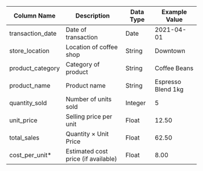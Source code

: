 | Column Name       | Description                         | Data Type | Example Value      |
| ----------------- | ----------------------------------- | --------- | ------------------ |
| transaction\_date | Date of transaction                 | Date      | 2021-04-01         |
| store\_location   | Location of coffee shop             | String    | Downtown           |
| product\_category | Category of product                 | String    | Coffee Beans       |
| product\_name     | Product name                        | String    | Espresso Blend 1kg |
| quantity\_sold    | Number of units sold                | Integer   | 5                  |
| unit\_price       | Selling price per unit              | Float     | 12.50              |
| total\_sales      | Quantity × Unit Price               | Float     | 62.50              |
| cost\_per\_unit\* | Estimated cost price (if available) | Float     | 8.00               |
